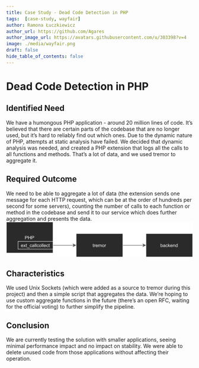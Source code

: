 ```yaml
---
title: Case Study - Dead Code Detection in PHP
tags:  [case-study, wayfair]
author: Ramona Łuczkiewicz
author_url: https://github.com/Agares
author_image_url: https://avatars.githubusercontent.com/u/303398?v=4
image: ./media/wayfair.png
draft: false
hide_table_of_contents: false
---
```


# Dead Code Detection in PHP

## Identified Need
We have a humongous PHP application - around 20 million lines of code. It’s believed that there are certain parts of the codebase that are no longer used, but it’s hard to reliably find out which ones. Due to the dynamic nature of PHP, attempts at static analysis have failed. We decided that dynamic analysis was needed, and created a PHP extension that logs all the calls to all functions and methods. That’s a lot of data, and we used tremor to aggregate it.

## Required Outcome
We need to be able to aggregate a lot of data (the extension sends one message for each HTTP request, which can be at the order of hundreds per second for some servers), counting the number of calls to each function or method in the codebase and send it to our service which does further aggregation and presents the data.
![High Level Architecture](./media/dead_code_detection_diagram.png)

## Characteristics
We used Unix Sockets (which were added as a source to tremor during this project) and then a simple script that aggregates the data. We’re hoping to use custom aggregate functions in the future (there’s an open RFC, waiting for the official voting) to further simplify the pipeline.

## Conclusion
We are currently testing the solution with smaller applications, seeing minimal performance impact and no impact on stability. We were able to delete unused code from those applications without affecting their operation.
